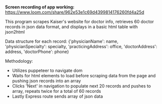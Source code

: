 <b>Screen recording of app working:</b> https://www.loom.com/share/962e53e1c69d4399814176260fd4a25d 

This program scrapes Kaiser's website for doctor info, retrieves 60 doctor records in json data format, and displays in a basic html table with json2html

Data structure for each record:
{'physicianName': name,
'physicianSpecialty': specialty,
'practicingAddress': office,
'doctorAddress': address,
'doctorPhone': phone}

Methodology:

<ul>
<li>Utilizes puppeteer to navigate dom
<li>Waits for html elements to load before scraping data from the page and pushing json records into an array
<li>Clicks 'Next' in navigation to populate next 20 records and pushes to array, repeats twice for a total of 60 records
<li>Lastly Express route sends array of json data
</ul>
